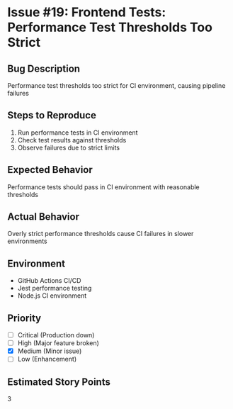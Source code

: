 # Issue #19: Frontend Tests: Performance Test Thresholds Too Strict

## Bug Description
Performance test thresholds too strict for CI environment, causing pipeline failures

## Steps to Reproduce
1. Run performance tests in CI environment
2. Check test results against thresholds
3. Observe failures due to strict limits

## Expected Behavior
Performance tests should pass in CI environment with reasonable thresholds

## Actual Behavior
Overly strict performance thresholds cause CI failures in slower environments

## Environment
- GitHub Actions CI/CD
- Jest performance testing
- Node.js CI environment

## Priority
- [ ] Critical (Production down)
- [ ] High (Major feature broken)
- [x] Medium (Minor issue)
- [ ] Low (Enhancement)

## Estimated Story Points
3